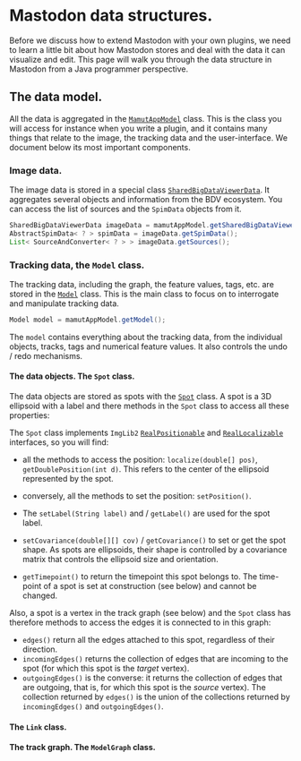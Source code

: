 # Mastodon data structures.

Before we discuss how to extend Mastodon with your own plugins, we need to learn a little bit about how Mastodon stores and deal with the data it can visualize and edit.
This page will walk you through the data structure in Mastodon from a Java programmer perspective. 

## The data model.

All the data is aggregated in the [`MamutAppModel`](https://github.com/mastodon-sc/mastodon/blob/master/src/main/java/org/mastodon/mamut/MamutAppModel.java) class. 
This is the class you will access for instance when you write a plugin, and it contains many things that relate to the image, the tracking data and the user-interface.
We document below its most important components.

### Image data.

The image data is stored in a special class [`SharedBigDataViewerData`](https://github.com/mastodon-sc/mastodon/blob/master/src/main/java/org/mastodon/views/bdv/SharedBigDataViewerData.java). 
It aggregates several objects and information from the BDV ecosystem.
You can access the list of sources and the `SpimData` objects from it.
```java
SharedBigDataViewerData imageData = mamutAppModel.getSharedBigDataViewerData();
AbstractSpimData< ? > spimData = imageData.getSpimData();
List< SourceAndConverter< ? > > imageData.getSources();
```

### Tracking data, the `Model` class.

The tracking data, including the graph, the feature values, tags, etc. are stored in the [`Model`](https://github.com/mastodon-sc/mastodon/blob/master/src/main/java/org/mastodon/mamut/model/Model.java) class.
This is the main class to focus on to interrogate and manipulate tracking data.

```java
Model model = mamutAppModel.getModel();
```

The `model` contains everything about the tracking data, from the individual objects, tracks, tags and numerical feature values. 
It also controls the undo / redo mechanisms.

#### The data objects. The `Spot` class.

The data objects are stored as spots with the [`Spot`](https://github.com/mastodon-sc/mastodon/blob/master/src/main/java/org/mastodon/mamut/model/Spot.java) class. 
A spot is a 3D ellipsoid with a label and there methods in the `Spot` class to access all these properties:

The `Spot` class implements `ImgLib2` [`RealPositionable`](https://javadoc.scijava.org/ImgLib2/net/imglib2/RealPositionable.html) and [`RealLocalizable`](https://javadoc.scijava.org/ImgLib2/net/imglib2/RealLocalizable.html) interfaces, so you will find:
- all the methods to access the position: `localize(double[] pos)`, `getDoublePosition(int d)`. This refers to the center of the ellipsoid represented by the spot. 
- conversely, all the methods to set the position: `setPosition()`.

- The `setLabel(String label)` and / `getLabel()` are used for the spot label.
- `setCovariance(double[][] cov)` / `getCovariance()` to set or get the spot shape. As spots are ellipsoids, their shape is controlled by a covariance matrix that controls the ellipsoid size and orientation.
- `getTimepoint()` to return the timepoint this spot belongs to. The time-point of a spot is set at construction (see below) and cannot be changed.

Also, a spot is a vertex in the track graph (see below) and the `Spot` class has therefore methods to access the edges it is connected to in this graph:
- `edges()` return all the edges attached to this spot, regardless of their direction.
- `incomingEdges()` returns the collection of edges that are incoming to the spot (for which this spot is the _target_ vertex).
- `outgoingEdges()` is the converse: it returns the collection of edges that are outgoing, that is, for which this spot is the _source_ vertex).
The collection returned by `edges()` is the union of the collections returned by `incomingEdges()` and `outgoingEdges()`.

#### The `Link` class.

#### The track graph. The `ModelGraph` class.

#### 